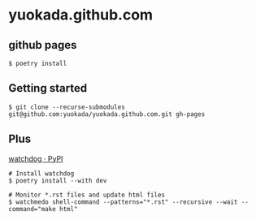 # yuokada.github.com

## github pages

```shell
$ poetry install
```

## Getting started

```
$ git clone --recurse-submodules git@github.com:yuokada/yuokada.github.com.git gh-pages
```

## Plus

[watchdog · PyPI](https://pypi.org/project/watchdog/)

```
# Install watchdog
$ poetry install --with dev

# Monitor *.rst files and update html files
$ watchmedo shell-command --patterns="*.rst" --recursive --wait --command="make html"
```
